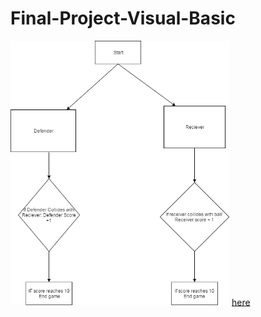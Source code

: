 # Final-Project-Visual-Basic
<img src="VBFINAL.png" width="350" heigth="400"/>
<a href="https://youtu.be/IrdMfjR29DU">here</a>
